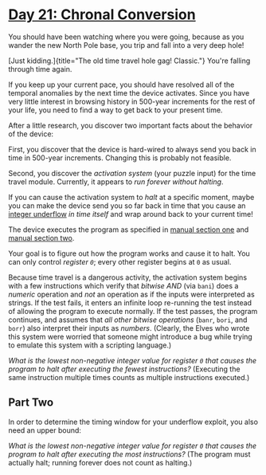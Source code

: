 # [Day 21: Chronal Conversion](https://adventofcode.com/2018/day/21)

You should have been watching where you were going, because as you wander the
new North Pole base, you trip and fall into a very deep hole!

[Just kidding.]{title="The old time travel hole gag! Classic."} You\'re falling
through time again.

If you keep up your current pace, you should have resolved all of the temporal
anomalies by the next time the device activates. Since you have very little
interest in browsing history in 500-year increments for the rest of your life,
you need to find a way to get back to your present time.

After a little research, you discover two important facts about the behavior of
the device:

First, you discover that the device is hard-wired to always send you back in
time in 500-year increments. Changing this is probably not feasible.

Second, you discover the *activation system* (your puzzle input) for the time
travel module. Currently, it appears to *run forever without halting*.

If you can cause the activation system to *halt* at a specific moment, maybe
you can make the device send you so far back in time that you cause an [integer
underflow](https://cwe.mitre.org/data/definitions/191.html) *in time itself*
and wrap around back to your current time!

The device executes the program as specified in [manual section one](16) and
[manual section two](19).

Your goal is to figure out how the program works and cause it to halt.  You can
only control *register `0`*; every other register begins at `0` as usual.

Because time travel is a dangerous activity, the activation system begins with
a few instructions which verify that *bitwise AND* (via `bani`) does a
*numeric* operation and *not* an operation as if the inputs were interpreted as
strings. If the test fails, it enters an infinite loop re-running the test
instead of allowing the program to execute normally. If the test passes, the
program continues, and assumes that *all other bitwise operations* (`banr`,
`bori`, and `borr`) also interpret their inputs as *numbers*. (Clearly, the
Elves who wrote this system were worried that someone might introduce a bug
while trying to emulate this system with a scripting language.)

*What is the lowest non-negative integer value for register `0` that causes the
program to halt after executing the fewest instructions?* (Executing the same
instruction multiple times counts as multiple instructions executed.)

## Part Two

In order to determine the timing window for your underflow exploit, you also
need an upper bound:

*What is the lowest non-negative integer value for register `0` that causes the
program to halt after executing the most instructions?* (The program must
actually halt; running forever does not count as halting.)
